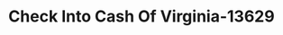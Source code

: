 ---
f_zip-code: 24141
f_state-code: VA
title: Check Into Cash Of Virginia-13629
f_phone: 540-633-0214
f_city-only: Radford
f_address: 7347 Lee Hwy Radford
f_location-unique-id: '13629'
slug: check-into-cash-of-virginia-13629
updated-on: '2024-05-30T13:46:58.046Z'
created-on: '2024-05-30T13:36:59.803Z'
published-on: '2024-05-30T13:54:32.469Z'
f_city-state: cms/city/radford-va.md
f_company: cms/company/check-into-cash-of-virginia.md
f_state: cms/state/virginia.md
layout: '[payday-loan].html'
tags: payday-loan
---